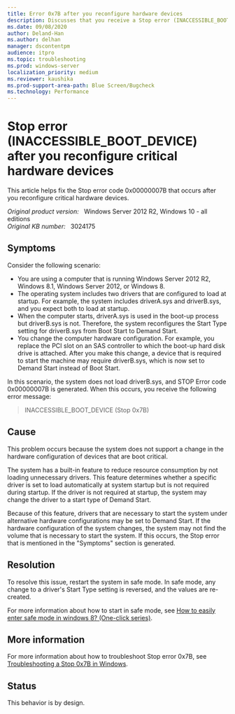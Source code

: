 ```yaml
---
title: Error 0x7B after you reconfigure hardware devices
description: Discusses that you receive a Stop error (INACCESSIBLE_BOOT_DEVICE) after you reconfigure critical hardware devices.
ms.date: 09/08/2020
author: Deland-Han
ms.author: delhan
manager: dscontentpm
audience: itpro
ms.topic: troubleshooting
ms.prod: windows-server
localization_priority: medium
ms.reviewer: kaushika
ms.prod-support-area-path: Blue Screen/Bugcheck
ms.technology: Performance
---
```

# Stop error (INACCESSIBLE_BOOT_DEVICE) after you reconfigure critical hardware devices

This article helps fix the Stop error code 0x00000007B that occurs after you reconfigure critical hardware devices.

_Original product version:_ &nbsp; Windows Server 2012 R2, Windows 10 - all editions  
_Original KB number:_ &nbsp; 3024175

## Symptoms

Consider the following scenario:

- You are using a computer that is running Windows Server 2012 R2, Windows 8.1, Windows Server 2012, or Windows 8.
- The operating system includes two drivers that are configured to load at startup. For example, the system includes driverA.sys and driverB.sys, and you expect both to load at startup.
- When the computer starts, driverA.sys is used in the boot-up process but driverB.sys is not. Therefore, the system reconfigures the Start Type setting for driverB.sys from Boot Start to Demand Start.
- You change the computer hardware configuration. For example, you replace the PCI slot on an SAS controller to which the boot-up hard disk drive is attached. After you make this change, a device that is required to start the machine may require driverB.sys, which is now set to Demand Start instead of Boot Start.

In this scenario, the system does not load driverB.sys, and STOP Error code 0x00000007B is generated. When this occurs, you receive the following error message:

> INACCESSIBLE_BOOT_DEVICE (Stop 0x7B)

## Cause

This problem occurs because the system does not support a change in the hardware configuration of devices that are boot critical.

The system has a built-in feature to reduce resource consumption by not loading unnecessary drivers. This feature determines whether a specific driver is set to load automatically at system startup but is not required during startup. If the driver is not required at startup, the system may change the driver to a start type of Demand Start.

Because of this feature, drivers that are necessary to start the system under alternative hardware configurations may be set to Demand Start. If the hardware configuration of the system changes, the system may not find the volume that is necessary to start the system. If this occurs, the Stop error that is mentioned in the "Symptoms" section is generated.

## Resolution

To resolve this issue, restart the system in safe mode. In safe mode, any change to a driver's Start Type setting is reversed, and the values are re-created.

For more information about how to start in safe mode, see [How to easily enter safe mode in windows 8? (One-click series)](https://support.microsoft.com/help/2809468).

## More information

For more information about how to troubleshoot Stop error 0x7B, see [Troubleshooting a Stop 0x7B in Windows](/archive/blogs/askcore/troubleshooting-a-stop-0x7b-in-windows).

## Status

This behavior is by design.
